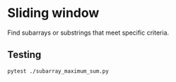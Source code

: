 # Sliding window

Find subarrays or substrings that meet specific criteria.

## Testing

```
pytest ./subarray_maximum_sum.py
```
